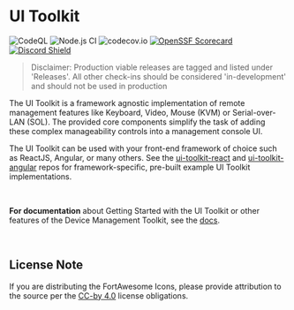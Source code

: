 # UI Toolkit

![CodeQL](https://github.com/device-management-toolkit/ui-toolkit/actions/workflows/codeql-analysis.yml/badge.svg?branch=main&event=push) 
![Node.js CI](https://github.com/device-management-toolkit/sample-web-ui/workflows/Node.js%20CI/badge.svg) 
![codecov.io](https://codecov.io/github/open-amt-cloud-toolkit/ui-toolkit/coverage.svg?branch=main) 
[![OpenSSF Scorecard](https://api.securityscorecards.dev/projects/github.com/open-amt-cloud-toolkit/ui-toolkit/badge)](https://api.securityscorecards.dev/projects/github.com/open-amt-cloud-toolkit/ui-toolkit) 
[![Discord Shield](https://discordapp.com/api/guilds/1063200098680582154/widget.png?style=shield)](https://discord.gg/yrcMp2kDWh)

> Disclaimer: Production viable releases are tagged and listed under 'Releases'. All other check-ins should be considered 'in-development' and should not be used in production


The UI Toolkit is a framework agnostic implementation of remote management features like Keyboard, Video, Mouse (KVM) or Serial-over-LAN (SOL). The provided core components simplify the task of adding these complex manageability controls into a management console UI.

The UI Toolkit can be used with your front-end framework of choice such as ReactJS, Angular, or many others. See the [ui-toolkit-react](https://github.com/device-management-toolkit/ui-toolkit-react) and [ui-toolkit-angular](https://github.com/device-management-toolkit/ui-toolkit-angular) repos for framework-specific, pre-built example UI Toolkit implementations.


<br>

**For documentation** about Getting Started with the UI Toolkit or other features of the Device Management Toolkit, see the [docs](https://device-management-toolkit.github.io/docs/).

<br>

## License Note

If you are distributing the FortAwesome Icons, please provide attribution to the source per the [CC-by 4.0](https://creativecommons.org/licenses/by/4.0/deed.ast) license obligations.

